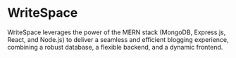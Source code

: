 # WriteSpace
WriteSpace leverages the power of the MERN stack (MongoDB, Express.js, React, and Node.js) to deliver a seamless and efficient blogging experience, combining a robust database, a flexible backend, and a dynamic frontend.
